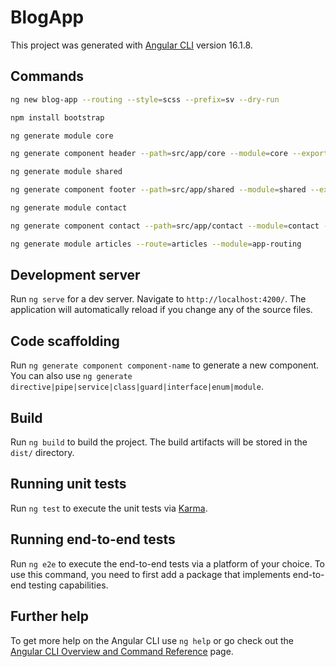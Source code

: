 # BlogApp

This project was generated with [Angular CLI](https://github.com/angular/angular-cli) version 16.1.8.

## Commands

```bash
ng new blog-app --routing --style=scss --prefix=sv --dry-run

npm install bootstrap

ng generate module core

ng generate component header --path=src/app/core --module=core --export

ng generate module shared

ng generate component footer --path=src/app/shared --module=shared --export

ng generate module contact

ng generate component contact --path=src/app/contact --module=contact --export --flat

ng generate module articles --route=articles --module=app-routing
```

## Development server

Run `ng serve` for a dev server. Navigate to `http://localhost:4200/`. The application will automatically reload if you change any of the source files.

## Code scaffolding

Run `ng generate component component-name` to generate a new component. You can also use `ng generate directive|pipe|service|class|guard|interface|enum|module`.

## Build

Run `ng build` to build the project. The build artifacts will be stored in the `dist/` directory.

## Running unit tests

Run `ng test` to execute the unit tests via [Karma](https://karma-runner.github.io).

## Running end-to-end tests

Run `ng e2e` to execute the end-to-end tests via a platform of your choice. To use this command, you need to first add a package that implements end-to-end testing capabilities.

## Further help

To get more help on the Angular CLI use `ng help` or go check out the [Angular CLI Overview and Command Reference](https://angular.io/cli) page.
